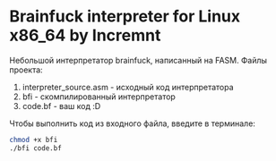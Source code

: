 # Brainfuck interpreter for Linux x86_64 by Incremnt
Небольшой интерпретатор brainfuck, написанный на FASM.
Файлы проекта:
1. interpreter_source.asm - исходный код интерпретатора
2. bfi - скомпилированный интерпретатор
3. code.bf - ваш код :D
   
Чтобы выполнить код из входного файла, введите в терминале:
```bash
chmod +x bfi
./bfi code.bf
